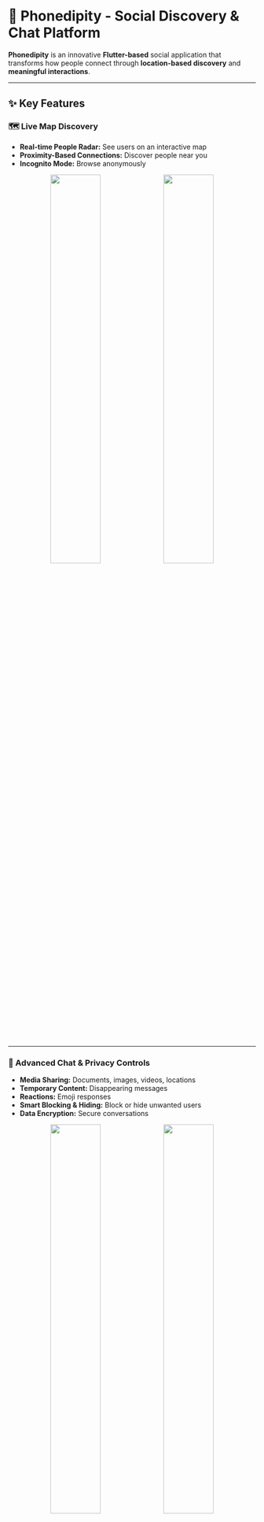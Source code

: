 # 📱 Phonedipity - Social Discovery & Chat Platform

**Phonedipity** is an innovative **Flutter-based** social application that transforms how people connect through **location-based discovery** and **meaningful interactions**.

---

## ✨ Key Features

### 🗺️ Live Map Discovery
- **Real-time People Radar:** See users on an interactive map  
- **Proximity-Based Connections:** Discover people near you  
- **Incognito Mode:** Browse anonymously  

<div align="center">
  <img src="https://github.com/user-attachments/assets/126f02a8-10fa-4584-ba2c-57f94e93b043" width="45%" />
  <img src="https://github.com/user-attachments/assets/b135b9d6-6fa9-42d6-83d9-96b054ca1c06" width="45%" />
</div>

---

### 💬 Advanced Chat & Privacy Controls
- **Media Sharing:** Documents, images, videos, locations  
- **Temporary Content:** Disappearing messages  
- **Reactions:** Emoji responses  
- **Smart Blocking & Hiding:** Block or hide unwanted users  
- **Data Encryption:** Secure conversations  

<div align="center">
  <img src="https://github.com/user-attachments/assets/f925bbaa-5118-4a7b-9694-0d35bc9afdca" width="45%" />
  <img src="https://github.com/user-attachments/assets/e0afc8eb-fc4d-460a-ad32-e7c6d058e84b" width="45%" />
</div>
